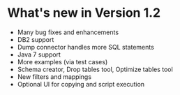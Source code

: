 What's new in Version 1.2
============================
- Many bug fixes and enhancements
- DB2 support
- Dump connector handles more SQL statements
- Java 7 support
- More examples (via test cases)
- Schema creator, Drop tables tool, Optimize tables tool
- New filters and mappings
- Optional UI for copying and script execution
